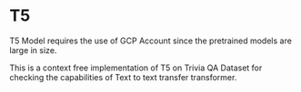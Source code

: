 # T5

T5 Model requires the use of GCP Account since the pretrained models are large in size.

This is a context free implementation of T5 on Trivia QA Dataset for checking the capabilities of Text to text transfer transformer.

